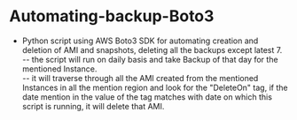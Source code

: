 # Automating-backup-Boto3
- Python script using AWS Boto3 SDK for automating creation and deletion of AMI and snapshots, deleting all the backups except latest 7.<br> 
      -- the script will run on daily basis and take Backup of that day for the mentioned Instance.<br>
      -- it will traverse through all the AMI created from the mentioned Instances in all the mention region and look for the "DeleteOn" tag, if the date mention in the value of the tag matches with date on which this script is running, it will delete that AMI.

